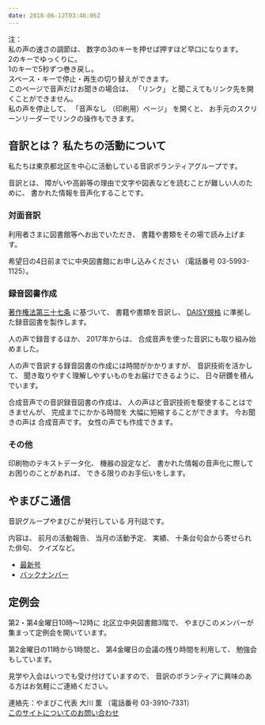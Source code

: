 ```yaml
---
date: 2018-06-12T03:46:06Z
---
```

   
<!--span data-dur="2.708" data-begin="2.050">音訳グループ やまびこ</span>
<span data-dur="1.641" data-begin="4.758">読み上げ時間：</span>
span data-dur="3.086" data-begin="6.399">約4分40秒</span-->

<span data-dur="1.392" data-begin="9.485">注：</span>  
<span data-dur="3.117" data-begin="10.877">私の声の速さの調節は、</span>
<span data-dur="5.277" data-begin="13.994">数字の3のキーを押せば押すほど早口になります。</span>  
<span data-dur="2.776" data-begin="19.271">2のキーでゆっくりに。</span>  
<span data-dur="4.003" data-begin="22.047">1のキーで5秒ずつ巻き戻し。</span>  
<span data-dur="5.966" data-begin="26.050">スペース・キーで停止・再生の切り替えができます。</span>  
<span data-dur="3.47" data-begin="32.016">このページで音声だけお聞きの場合は、</span>
<span data-dur="1.082" data-begin="35.486">「リンク」</span>
<span data-dur="5.164" data-begin="36.568">と聞こえてもリンク先を開くことができません。</span>  
<span data-dur="2.263" data-begin="41.732">私の声を停止して、</span>
<span data-dur="1.446" data-begin="43.995">「音声なし</span>
<span data-dur="1.894" data-begin="45.441">（印刷用）ページ」</span>
<span data-dur="1.308" data-begin="47.335">を開くと、</span>
<span data-dur="5.722" data-begin="48.643">お手元のスクリーンリーダーでリンクの操作もできます。</span>

<!--span data-dur="3.087" data-begin="54.365">注終わり。</span-->


## <span data-dur="4.999" data-begin="57.452">音訳とは？ 私たちの活動について</span>

<span data-dur="7.975" data-begin="62.451">私たちは東京都北区を中心に活動している音訳ボランティアグループです。</span>

<span data-dur="1.436" data-begin="70.426">音訳とは、</span>
<span data-dur="6.511" data-begin="71.862">障がいや高齢等の理由で文字や図表などを読むことが難しい人のために、</span>
<span data-dur="5.13" data-begin="78.373">書かれた情報を音声化することです。</span>

### <span data-dur="2.418" data-begin="83.503">対面音訳</span>

<span data-dur="3.263" data-begin="85.921">利用者さまに図書館等へお出でいただき、</span>
<span data-dur="4.558" data-begin="89.184">書籍や書類をその場で読み上げます。</span>

<span data-dur="4.613" data-begin="93.742">希望日の4日前までに中央図書館にお申し込みください</span>
<span data-dur="1.627" data-begin="98.355">（電話番号</span>
<span data-dur="5.176" data-begin="99.982">03-5993-1125）。</span>

### <span data-dur="2.964" data-begin="105.158">録音図書作成</span>

<span data-dur="2.858" data-begin="108.122"><a href="http://elaws.e-gov.go.jp/search/elawsSearch/elaws_search/lsg0500/detail?lawId=345AC0000000048&openerCode=1" data-dur="1.781" data-begin="110.980">著作権法第三十七条</a></span>
<span data-dur="1.602" data-begin="112.761">に基づいて、</span>
<span data-dur="2.829" data-begin="114.363">書籍や書類を音訳し、</span>
<span data-dur="1.612" data-begin="117.192"><a href="http://www.dinf.ne.jp/doc/daisy/" data-dur="1.782" data-begin="118.804">DAISY規格</a></span>
<span data-dur="4.997" data-begin="120.586">に準拠した録音図書を製作します。</span>

<span data-dur="2.564" data-begin="125.583">人の声で録音するほか、</span>
<span data-dur="2.268" data-begin="128.147">2017年からは、</span>
<span data-dur="5.851" data-begin="130.415">合成音声を使った音訳にも取り組み始めました。</span>

<span data-dur="5.76" data-begin="136.266">人の声で音訳する録音図書の作成には時間がかかりますが、</span>
<span data-dur="2.211" data-begin="142.026">音訳技術を活かして、</span>
<span data-dur="4.473" data-begin="144.237">聞き取りやすく理解しやすいものをお届けできるように、</span>
<span data-dur="3.814" data-begin="148.710">日々研鑽を積んでいます。</span>

<span data-dur="3.955" data-begin="152.524">合成音声での音訳録音図書の作成は、</span>
<span data-dur="4.565" data-begin="156.479">人の声ほど音訳技術を駆使することはできませんが、</span>
<span data-dur="2.457" data-begin="161.044">完成までにかかる時間を</span>
<span data-dur="3.675" data-begin="163.501">大幅に短縮することができます。</span>
<span data-dur="1.858" data-begin="167.176">今お聞きの声は</span>
<span data-dur="2.849" data-begin="169.034">合成音声です。</span>
<span data-dur="4.146" data-begin="171.883">女性の声でも作成できます。</span>

### <span data-dur="2.067" data-begin="176.029">その他</span>

<span data-dur="2.548" data-begin="178.096">印刷物のテキストデータ化、</span>
<span data-dur="1.763" data-begin="180.644">機器の設定など、</span>
<span data-dur="4.613" data-begin="182.407">書かれた情報の音声化に際してお困りのことがあれば、</span>
<span data-dur="4.328" data-begin="187.020">できる限りのお手伝いをします。</span>

## <span data-dur="2.599" data-begin="191.348">やまびこ通信</span>

<span data-dur="3.125" data-begin="193.947">音訳グループやまびこが発行している</span>
<span data-dur="2.891" data-begin="197.072">月刊誌です。</span>

<span data-dur="1.296" data-begin="199.963">内容は、</span>
<span data-dur="2.322" data-begin="201.259">前月の活動報告、</span>
<span data-dur="2.144" data-begin="203.581">当月の活動予定、</span>
<span data-dur="1.319" data-begin="205.725">実績、</span>
<span data-dur="3.002" data-begin="207.044">十条台句会から寄せられた俳句、</span>
<span data-dur="2.481" data-begin="210.046">クイズなど。</span>

- <span data-dur="1.46" data-begin="212.527"><a href="tusin201806.html" data-dur="2.282" data-begin="213.987">最新号</a></span>
- <span data-dur="1.634" data-begin="216.269"><a href="bn.html" data-dur="2.632" data-begin="217.903">バックナンバー</a></span>

## <span data-dur="2.122" data-begin="220.535">定例会</span>

<span data-dur="4.205" data-begin="222.657">第2・第4金曜日10時～12時に</span>
<span data-dur="3.265" data-begin="226.862">北区立中央図書館3階で、</span>
<span data-dur="5.677" data-begin="230.127">やまびこのメンバーが集まって定例会を開いています。</span>

<span data-dur="3.785" data-begin="235.804">第2金曜日の11時から1時間と、</span>
<span data-dur="3.971" data-begin="239.589">第4金曜日の会議の残り時間を利用して、</span>
<span data-dur="3.51" data-begin="243.560">勉強会もしています。</span>

<span data-dur="3.968" data-begin="247.070">見学や入会はいつでも受け付けていますので、</span>
<span data-dur="6.459" data-begin="251.038">音訳のボランティアに興味のある方はお気軽にご連絡ください。</span>

<span data-dur="4.057" data-begin="257.497">連絡先：やまびこ代表 大川 薫</span>
<span data-dur="1.627" data-begin="261.554">（電話番号</span>
<span data-dur="4.768" data-begin="263.181">03-3910-7331）</span>  
<span data-dur="2.729" data-begin="267.949"><a href="mailto:ymbk2016ml@gmail.com?Subject=やまびこウェブサイトについて" data-dur="2.632" data-begin="270.678">このサイトについてのお問い合わせ</a></span>

<!--span data-dur="4.995" data-begin="273.310">以上でこのページの読み上げは終わりです。</span-->

